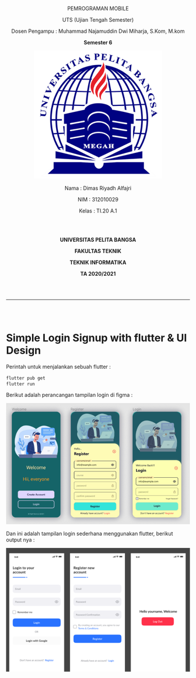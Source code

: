 <p align="center">PEMROGRAMAN MOBILE
</p>
<p align="center">
	UTS (Ujian Tengah Semester)
</p>
<p align="center">
	Dosen Pengampu : Muhammad Najamuddin Dwi Miharja, S.Kom, M.kom
</p>
<p align="center"> 
	<b>Semester 6</b>
</p>

<p align="center">
	<img src="logo/logo.png" alt="UPB" width="350" height="350">
</p>

<p align="center">
                 Nama  : Dimas Riyadh Alfajri
</p>
<p align="center">
                 NIM   : 312010029
</p>
<p align="center">
                 Kelas : TI.20 A.1
</p>

<br/>
<br/>

<p align="center">
	<b>UNIVERSITAS PELITA BANGSA</b>
</p>
<p align="center">
	<b>FAKULTAS TEKNIK</b>
</p>
<p align="center">
	<b>TEKNIK INFORMATIKA</b>
</p>
<p align="center">
	<b>TA 2020/2021</b>
</p>

<br></br>

<hr>
</hr>

<br></br>

# Simple Login Signup with flutter & UI Design

Perintah untuk menjalankan sebuah flutter :
```
flutter pub get
flutter run
```
Berikut adalah perancangan tampilan login di figma :

![Alt text](ss/1.png) 

Dan ini adalah tampilan login sederhana menggunakan flutter, berikut output nya :

![Alt text](ss/2.png)